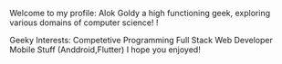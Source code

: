 Welcome to my profile:
Alok Goldy
a high functioning geek, exploring various domains of computer science! !


Geeky Interests:
Competetive Programming
Full Stack Web Developer
Mobile Stuff (Anddroid,Flutter)
I hope you enjoyed!
